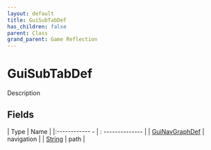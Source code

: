 ```yaml
---
layout: default
title: GuiSubTabDef
has_children: false
parent: Class
grand_parent: Game Reflection
---
```

# GuiSubTabDef
Description 

## Fields
| Type | Name |
|:------------ - | : -------------- |
| [GuiNavGraphDef](game-reflection/classes/gui_nav_graph_def.md) | navigation |
| [String](game-reflection/components/string.md) | path |
